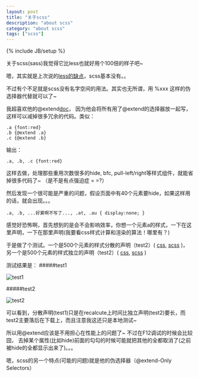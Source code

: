```yaml
---
layout: post
title: "关于scss"
description: "about scss"
category: "about scss"
tags: ["scss"]
---
```

{% include JB/setup %}

关于scss(sass)我觉得它比less也就好用个100倍的样子吧~

嗯，其实就是上次说的[less的缺点](http://houkanshan.github.com/2012/08/11/bootstrap-less/)，scss基本没有。。

不过有个不足就是scss没有名字空间的用法。其实也无所谓，用 %xxx 这样的伪选择器代替就可以了~

我超喜欢他的@extend[doc](http://sass-lang.com/docs/yardoc/file.SASS_REFERENCE.html#extend)，
因为他会将所有用了@extend的选择器放一起写，这样可以减掉很多冗余的代码。类似：

    .a {font:red}
    .b {@extend .a}
    .c {@extend .b}

输出：

    .a, .b, .c {font:red}

这样去做，处理那些重用次数很多的hide, bfc, pull-left/right等样式组件，就能省掉很多代码了~ （是不是有点强迫症 = =?）

然后发现一个很可能是严重的问题，假设页面中有40个元素要hide，如果这样用的话，就会出现。。。

    .a, .b, ...好累啊不写了..., .at, .au { display:none; }

感觉好恐怖啊，首先想到的是会不会影响效率，你想一个元素a的样式，一下在这里声明，一下在那里声明(我要看css样式计算和渲染的算法！哪里有？)

于是做了个测试。一个是500个元素的样式分散的声明（test2）(
[css](https://github.com/houkanshan/test-demo/blob/gh-pages/css-render-test/test1.css), 
[scss](https://github.com/houkanshan/test-demo/blob/gh-pages/css-render-test/scss/test1.scss)
)，
另一个是500个元素的样式独立的声明（test2）(
[css](https://github.com/houkanshan/test-demo/blob/gh-pages/css-render-test/test2.css), 
[scss](https://github.com/houkanshan/test-demo/blob/gh-pages/css-render-test/scss/test1.scss)
)

测试结果是：
#####test1

![test1](https://docs.google.com/drawings/pub?id=1VubjFo4T0RL3eQr460iGnRlPYx9EEHtKAkgmdxokB_g&w=688&h=298)

#####test2

![test2](https://docs.google.com/drawings/pub?id=1tEK6Iufvobo9YMZ-S-PGMa4bt6GFiOXwKwQ6UeIB0Nk&w=688&h=302)

可以看到，分散声明(test1)只是在recalcute上时间比独立声明(test2)要长，而test2主要落后在下载上，而且注意我这还只是本地测试~

所以用@extend应该是不用担心在性能上的问题了~ 不过在F12调试的时候会比较囧，
去掉某个属性(比如hide)前面的勾勾的时候可能就把其他的全都取消了(之前被hide的全都显示出来了)。。。

  
  
嗯，scss的另一个特点(可能的问题)就是他的伪选择器（@extend-Only Selectors）


